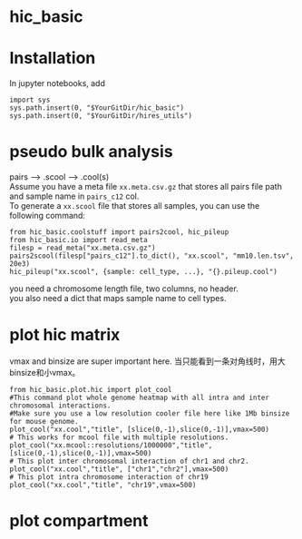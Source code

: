 # hic_basic
# Installation
In jupyter notebooks, add
```
import sys
sys.path.insert(0, "$YourGitDir/hic_basic")
sys.path.insert(0, "$YourGitDir/hires_utils")
```
# pseudo bulk analysis
pairs --> .scool --> .cool(s)  
Assume you have a meta file `xx.meta.csv.gz` that stores all pairs file path and sample name in `pairs_c12` col.  
To generate a `xx.scool` file that stores all samples, you can use the following command:  

```
from hic_basic.coolstuff import pairs2cool, hic_pileup
from hic_basic.io import read_meta
filesp = read_meta("xx.meta.csv.gz")
pairs2scool(filesp["pairs_c12"].to_dict(), "xx.scool", "mm10.len.tsv", 20e3)
hic_pileup("xx.scool", {sample: cell_type, ...}, "{}.pileup.cool")
```
you need a chromosome length file, two columns, no header.  
you also need a dict that maps sample name to cell types.
# plot hic matrix
vmax and binsize are super important here.
当只能看到一条对角线时，用大binsize和小vmax。
```
from hic_basic.plot.hic import plot_cool
#This command plot whole genome heatmap with all intra and inter chromosomal interactions.
#Make sure you use a low resolution cooler file here like 1Mb binsize for mouse genome.
plot_cool("xx.cool","title", [slice(0,-1),slice(0,-1)],vmax=500)
# This works for mcool file with multiple resolutions.
plot_cool("xx.mcool::resolutions/1000000","title",[slice(0,-1),slice(0,-1)],vmax=500)
# This plot inter chromosomal interaction of chr1 and chr2.
plot_cool("xx.cool","title", ["chr1","chr2"],vmax=500)
# This plot intra chromosome interaction of chr19
plot_cool("xx.cool","title", "chr19",vmax=500)
```
# plot compartment